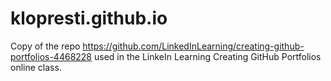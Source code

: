 # klopresti.github.io

Copy of the repo https://github.com/LinkedInLearning/creating-github-portfolios-4468228 used in the LinkeIn Learning Creating GitHub Portfolios online class. 
